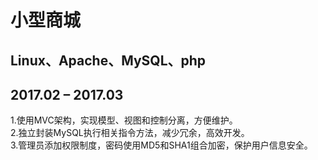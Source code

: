 # 小型商城

## Linux、Apache、MySQL、php
## 2017.02 – 2017.03	
 1.使用MVC架构，实现模型、视图和控制分离，方便维护。		
 2.独立封装MySQL执行相关指令方法，减少冗余，高效开发。		
 3.管理员添加权限制度，密码使用MD5和SHA1组合加密，保护用户信息安全。	

